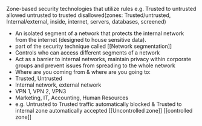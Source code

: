 Zone-based security technologies that utilize rules e.g. Trusted to untrusted allowed untrusted to trusted disallowed(zones: Trusted/untrusted, Internal/external, inside, internet, servers, databases, screened)
- An isolated segment of a network that protects the internal network from the internet (designed to house sensitive data).
- part of the security technique called [[Network segmentation]]
- Controls who can access different segments of a network
- Act as a barrier to internal networks, maintain privacy within corporate groups and prevent issues from spreading to the whole network
- Where are you coming from & where are you going to:
 - Trusted, Untrusted
 - Internal network, external network
 - VPN 1, VPN 2, VPN3 
 - Marketing, IT, Accounting, Human Resources
 - e.g. Untrusted to Trusted traffic automatically blocked & Trusted to internal zone automatically accepted
[[Uncontrolled zone]]
[[controlled zone]]